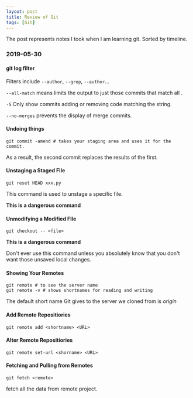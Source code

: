 ```yaml
---
layout: post
title: Review of Git
tags: [Git]
---
```


The post represents notes I took when I am learning git. Sorted by timeline.

### 2019-05-30

#### git log filter

 Filters include `--author`, `--grep`, `--author`...

`--all-match` means limits the output to just those commits that match all .

`-S` Only show commits adding or removing code matching the string.

`--no-merges` prevents the display of merge commits.

#### Undoing things

```
git commit -amend # takes your staging area and uses it for the commit.
```

As a result, the second commit replaces the results of the first.

#### Unstaging a Staged File

```
git reset HEAD xxx.py
```

This command is used to unstage a specific file.

**This is a dangerous command**

#### Unmodifying a Modified FIle

```
git checkout -- <file>
```

**This is a dangerous command**

Don't ever use this command unless you absolutely know that you don't want those unsaved local changes.

#### Showing Your Remotes

```
git remote # to see the server name
git remote -v # shows shortnames for reading and writing
```

The default short name Git gives to the server we cloned from is *origin*

#### Add Remote Repositiories

```
git remote add <shortname> <URL>
```

#### Alter Remote Repositiories

```
git remote set-url <shorname> <URL>
```

#### Fetching and Pulling from Remotes

```
git fetch <remote>
```

fetch all the data from remote project.